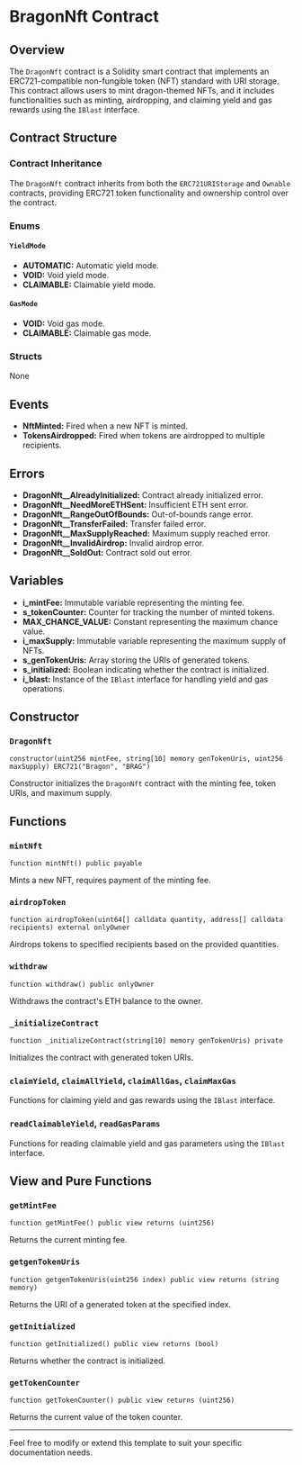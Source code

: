 # BragonNft Contract

## Overview

The `DragonNft` contract is a Solidity smart contract that implements an ERC721-compatible non-fungible token (NFT) standard with URI storage. This contract allows users to mint dragon-themed NFTs, and it includes functionalities such as minting, airdropping, and claiming yield and gas rewards using the `IBlast` interface.

## Contract Structure

### Contract Inheritance

The `DragonNft` contract inherits from both the `ERC721URIStorage` and `Ownable` contracts, providing ERC721 token functionality and ownership control over the contract.

### Enums

#### `YieldMode`

- **AUTOMATIC:** Automatic yield mode.
- **VOID:** Void yield mode.
- **CLAIMABLE:** Claimable yield mode.

#### `GasMode`

- **VOID:** Void gas mode.
- **CLAIMABLE:** Claimable gas mode.

### Structs

None

## Events

- **NftMinted:** Fired when a new NFT is minted.
- **TokensAirdropped:** Fired when tokens are airdropped to multiple recipients.

## Errors

- **DragonNft__AlreadyInitialized:** Contract already initialized error.
- **DragonNft__NeedMoreETHSent:** Insufficient ETH sent error.
- **DragonNft__RangeOutOfBounds:** Out-of-bounds range error.
- **DragonNft__TransferFailed:** Transfer failed error.
- **DragonNft__MaxSupplyReached:** Maximum supply reached error.
- **DragonNft__InvalidAirdrop:** Invalid airdrop error.
- **DragonNft__SoldOut:** Contract sold out error.

## Variables

- **i_mintFee:** Immutable variable representing the minting fee.
- **s_tokenCounter:** Counter for tracking the number of minted tokens.
- **MAX_CHANCE_VALUE:** Constant representing the maximum chance value.
- **i_maxSupply:** Immutable variable representing the maximum supply of NFTs.
- **s_genTokenUris:** Array storing the URIs of generated tokens.
- **s_initialized:** Boolean indicating whether the contract is initialized.
- **i_blast:** Instance of the `IBlast` interface for handling yield and gas operations.

## Constructor

### `DragonNft`

```solidity
constructor(uint256 mintFee, string[10] memory genTokenUris, uint256 maxSupply) ERC721("Bragon", "BRAG")
```

Constructor initializes the `DragonNft` contract with the minting fee, token URIs, and maximum supply.

## Functions

### `mintNft`

```solidity
function mintNft() public payable
```

Mints a new NFT, requires payment of the minting fee.

### `airdropToken`

```solidity
function airdropToken(uint64[] calldata quantity, address[] calldata recipients) external onlyOwner
```

Airdrops tokens to specified recipients based on the provided quantities.

### `withdraw`

```solidity
function withdraw() public onlyOwner
```

Withdraws the contract's ETH balance to the owner.

### `_initializeContract`

```solidity
function _initializeContract(string[10] memory genTokenUris) private
```

Initializes the contract with generated token URIs.

### `claimYield`, `claimAllYield`, `claimAllGas`, `claimMaxGas`

Functions for claiming yield and gas rewards using the `IBlast` interface.

### `readClaimableYield`, `readGasParams`

Functions for reading claimable yield and gas parameters using the `IBlast` interface.

## View and Pure Functions

### `getMintFee`

```solidity
function getMintFee() public view returns (uint256)
```

Returns the current minting fee.

### `getgenTokenUris`

```solidity
function getgenTokenUris(uint256 index) public view returns (string memory)
```

Returns the URI of a generated token at the specified index.

### `getInitialized`

```solidity
function getInitialized() public view returns (bool)
```

Returns whether the contract is initialized.

### `getTokenCounter`

```solidity
function getTokenCounter() public view returns (uint256)
```

Returns the current value of the token counter.

---

Feel free to modify or extend this template to suit your specific documentation needs.